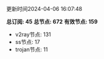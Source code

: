 更新时间2024-04-06 16:07:48

**总订阅: 45**
**总节点: 672**
**有效节点: 159**
- v2ray节点: 131
- ss节点: 17
- trojan节点: 11
